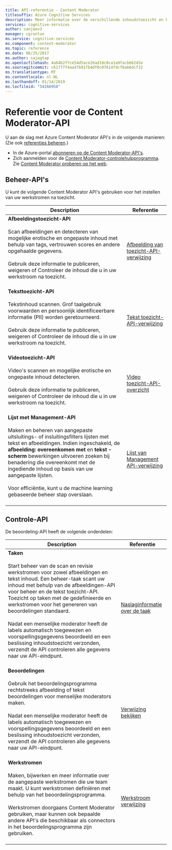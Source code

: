 ```yaml
---
title: API-referentie - Content Moderator
titlesuffix: Azure Cognitive Services
description: Meer informatie over de verschillende inhoudstoezicht en bekijkt u API's voor Content Moderator.
services: cognitive-services
author: sanjeev3
manager: cgronlun
ms.service: cognitive-services
ms.component: content-moderator
ms.topic: reference
ms.date: 06/25/2017
ms.author: sajagtap
ms.openlocfilehash: 4a64b2f7ce54d5ace26ad18c0ca1a9facb66245e
ms.sourcegitcommit: c61777f4aa47b91fb4df0c07614fdcf8ab6dcf32
ms.translationtype: MT
ms.contentlocale: nl-NL
ms.lasthandoff: 01/14/2019
ms.locfileid: "54266958"
---
```

# <a name="content-moderator-api-reference"></a>Referentie voor de Content Moderator-API

U aan de slag met Azure Content Moderator API's in de volgende manieren: (Zie ook [referenties beheren](review-tool-user-guide/credentials.md).)

- In de Azure-portal [abonneren op de Content Moderator-API's](https://ms.portal.azure.com/#create/Microsoft.CognitiveServicesContentModerator).
- Zich aanmelden voor de [Content Moderator-controlehulpprogramma](https://contentmoderator.cognitive.microsoft.com/). Zie [Content Moderator proberen op het web](quick-start.md).

## <a name="moderation-apis"></a>Beheer-API's

U kunt de volgende Content Moderator API's gebruiken voor het instellen van uw werkstromen na toezicht.

| Description | Referentie |
| -------------------- |-------------|
| **Afbeeldingstoezicht-API**<br /><br />Scan afbeeldingen en detecteren van mogelijke erotische en ongepaste inhoud met behulp van tags, vertrouwen scores en andere opgehaalde gegevens. <br /><br />Gebruik deze informatie te publiceren, weigeren of Controleer de inhoud die u in uw werkstroom na toezicht. <br /><br />| [Afbeelding van toezicht-API-verwijzing](https://westus.dev.cognitive.microsoft.com/docs/services/57cf753a3f9b070c105bd2c1/operations/57cf753a3f9b070868a1f66c "installatiekopie Afbeeldingstoezicht-API-verwijzing")   |
| **Teksttoezicht-API**<br /><br />Tekstinhoud scannen. Grof taalgebruik voorwaarden en persoonlijk identificeerbare informatie (PII) worden geretourneerd. <br /><br />Gebruik deze informatie te publiceren, weigeren of Controleer de inhoud die u in uw werkstroom na toezicht.<br /><br /> | [Tekst toezicht-API-verwijzing](https://westus.dev.cognitive.microsoft.com/docs/services/57cf753a3f9b070c105bd2c1/operations/57cf753a3f9b070868a1f66f "tekst Afbeeldingstoezicht-API-verwijzing")   |
| **Videotoezicht-API**<br /><br />Video's scannen en mogelijke erotische en ongepaste inhoud detecteren. <br /><br />Gebruik deze informatie te publiceren, weigeren of Controleer de inhoud die u in uw werkstroom na toezicht.<br /><br /> | [Video toezicht-API-overzicht](video-moderation-api.md "toezicht-API voor Video-overzicht")   |
| **Lijst met Management-API**<br /><br />Maken en beheren van aangepaste uitsluitings- of insluitingsfilters lijsten met tekst en afbeeldingen. Indien ingeschakeld, de **afbeelding: overeenkomen met** en **tekst - scherm** bewerkingen uitvoeren zoeken bij benadering die overeenkomt met de ingediende inhoud op basis van uw aangepaste lijsten. <br /><br />Voor efficiëntie, kunt u de machine learning gebaseerde beheer stap overslaan.<br /><br /> | [Lijst van Management API-verwijzing](https://westus.dev.cognitive.microsoft.com/docs/services/57cf755e3f9b070c105bd2c2/operations/57cf755e3f9b070868a1f675 "lijst Management API-verwijzing")   |

## <a name="review-api"></a>Controle-API

De beoordeling-API heeft de volgende onderdelen:

| Description | Referentie |
| -------------------- |-------------|
| **Taken**<br /><br /> Start beheer van de scan en revisie werkstromen voor zowel afbeeldingen en tekst inhoud. Een beheer-taak scant uw inhoud met behulp van de afbeeldingen-API voor beheer en de tekst toezicht-API. Toezicht op taken met de gedefinieerde en werkstromen voor het genereren van beoordelingen standaard. <br /><br />Nadat een menselijke moderator heeft de labels automatisch toegewezen en voorspellingsgegevens beoordeeld en een beslissing inhoudstoezicht verzonden, verzendt de API controleren alle gegevens naar uw API-eindpunt.<br /><br /> | [Naslaginformatie over de taak](https://westus.dev.cognitive.microsoft.com/docs/services/580519463f9b070e5c591178/operations/580519483f9b0709fc47f9c5 "taak-verwijzing")   |
| **Beoordelingen**<br /><br />Gebruik het beoordelingsprogramma rechtstreeks afbeelding of tekst beoordelingen voor menselijke moderators maken.<br /><br /> Nadat een menselijke moderator heeft de labels automatisch toegewezen en voorspellingsgegevens beoordeeld en een beslissing inhoudstoezicht verzonden, verzendt de API controleren alle gegevens naar uw API-eindpunt.<br /><br /> | [Verwijzing bekijken](https://westus.dev.cognitive.microsoft.com/docs/services/580519463f9b070e5c591178/operations/580519483f9b0709fc47f9c4 "verwijzing bekijken")   |
| **Werkstromen**<br /><br />Maken, bijwerken en meer informatie over de aangepaste werkstromen die uw team maakt. U kunt werkstromen definiëren met behulp van het beoordelingsprogramma. <br /> <br />Werkstromen doorgaans Content Moderator gebruiken, maar kunnen ook bepaalde andere API's die beschikbaar als connectors in het beoordelingsprogramma zijn gebruiken.<br /><br /> | [Werkstroom verwijzing](https://westus.dev.cognitive.microsoft.com/docs/services/580519463f9b070e5c591178/operations/5813b46b3f9b0711b43c4c59 "werkstroom-verwijzing")   |


